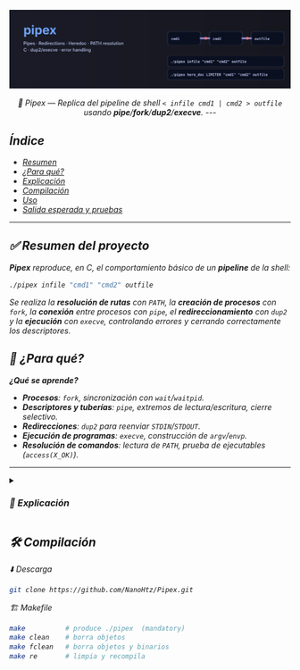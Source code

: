 <!-- ===================== BANNER ===================== -->
<p align="center">
  <img src="https://raw.githubusercontent.com/NanoHtz/Assets/main/pipex/banner.svg" alt="Pipex banner">
</p>

<p align="center"><i>🧵 Pipex — Replica del pipeline de shell <code>&lt; infile cmd1 | cmd2 &gt; outfile</code> usando <b>pipe</b>/<b>fork</b>/<b>dup2</b>/<b>execve</b>.
---

## Índice
- [Resumen](#resumen)
- [¿Para qué?](#para-que)
- [Explicación](#explicacion)
- [Compilación](#compilacion)
- [Uso](#uso)
- [Salida esperada y pruebas](#salida)

---
<a id="resumen"></a>
## ✅ Resumen del proyecto<br>

**Pipex** reproduce, en C, el comportamiento básico de un **pipeline** de la shell:
```bash
./pipex infile "cmd1" "cmd2" outfile
```
Se realiza la **resolución de rutas** con `PATH`, la **creación de procesos** con `fork`, la **conexión** entre procesos con `pipe`, el **redireccionamiento** con `dup2` y la **ejecución** con `execve`, controlando errores y cerrando correctamente los descriptores.
<a id="para-que"></a>
## 🧩 ¿Para qué?

**¿Qué se aprende?**
- **Procesos**: `fork`, sincronización con `wait`/`waitpid`.
- **Descriptores y tuberías**: `pipe`, extremos de lectura/escritura, cierre selectivo.
- **Redirecciones**: `dup2` para reenviar `STDIN`/`STDOUT`.
- **Ejecución de programas**: `execve`, construcción de `argv`/`envp`.
- **Resolución de comandos**: lectura de `PATH`, prueba de ejecutables (`access(X_OK)`).

---

<a id="explicacion"></a>
<details>
  <summary><h3>📝 Explicación</h3></summary>

### 🔌 Tuberías y duplicación de FDs
- `pipe(fd)` crea dos extremos: `fd[0]` (lectura) y `fd[1]` (escritura).
- `dup2(old, new)` redirige `new` hacia `old`. Tras duplicar, puedes **cerrar** el original.
- Cada proceso debe **cerrar** todos los FDs que **no usa** para evitar bloqueos (lectores que nunca ven EOF).

### 🧭 Flujo
Equivalente a: `< infile cmd1 | cmd2 > outfile`

1) **Abrir** ficheros  
   - `infile`: `open(..., O_RDONLY)`  
   - `outfile`: `open(..., O_CREAT|O_TRUNC|O_WRONLY, 0644)`

2) **Crear** `pipe(p)`  

3) **fork #1 (hijo A → cmd1)**  
   - `dup2(infile, STDIN_FILENO)`  
   - `dup2(p[1], STDOUT_FILENO)`  
   - **Cerrar**: `infile`, ambos `p[]`, `outfile` (no lo usa)  
   - **execve** de `cmd1` (tras resolver PATH)  

4) **fork #2 (hijo B → cmd2)**  
   - `dup2(p[0], STDIN_FILENO)`  
   - `dup2(outfile, STDOUT_FILENO)`  
   - **Cerrar**: `outfile`, ambos `p[]`, `infile`  
   - **execve** de `cmd2`  

5) **Padre**  
   - Cierra **todos** los FDs (`infile`, `outfile`, `p[0]`, `p[1]`)  
   - `waitpid` a los hijos y propaga un código de salida coherente (p. ej. el del último comando)
   - 
</details>

<a id="compilacion"></a>
## 🛠️ Compilación
⬇️ Descarga

```bash
git clone https://github.com/NanoHtz/Pipex.git
```
🏗️ Makefile
```bash
make          # produce ./pipex  (mandatory)
make clean    # borra objetos
make fclean   # borra objetos y binarios
make re       # limpia y recompila
```

